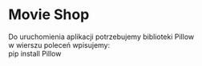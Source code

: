 # Movie Shop

Do uruchomienia aplikacji potrzebujemy biblioteki Pillow <br /> 
w wierszu poleceń wpisujemy: <br /> 
pip install Pillow <br /> 
